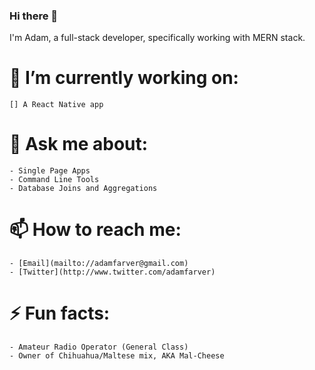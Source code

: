 ### Hi there 👋

I'm Adam, a full-stack developer, specifically working with MERN stack.

# 🔭 I’m currently working on:

    [] A React Native app

# 💬 Ask me about:

    - Single Page Apps
    - Command Line Tools
    - Database Joins and Aggregations

# 📫 How to reach me:

    - [Email](mailto://adamfarver@gmail.com)
    - [Twitter](http://www.twitter.com/adamfarver)

# ⚡ Fun facts:

    - Amateur Radio Operator (General Class)
    - Owner of Chihuahua/Maltese mix, AKA Mal-Cheese

<!--
**adamfarver/adamfarver** is a ✨ _special_ ✨ repository because its `README.md` (this file) appears on your GitHub profile.

Here are some ideas to get you started:

- 🔭 I’m currently working on ...
- 🌱 I’m currently learning ...
- 👯 I’m looking to collaborate on ...
- 🤔 I’m looking for help with ...
- 💬 Ask me about ...
- 📫 How to reach me: ...
- 😄 Pronouns: ...
- ⚡ Fun fact: ...
-->
